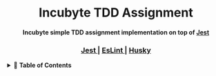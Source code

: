 <div align="center">
<h1>Incubyte TDD Assignment</h1>
<h4>Incubyte simple TDD assignment implementation on top of <a href="https://jestjs.io/" target="_blank">Jest</a></h4>
</div>

<div align="center">
  <h3>
    <a href="https://jestjs.io/">
      Jest
    </a>
    <span> | </span>
    <a href="https://eslint.org/">
      EsLint
    </a>
    <span> | </span>
    <a href="https://typicode.github.io/husky/">
      Husky
    </a>
  </h3>
</div>

<details>
<summary>📖 <b>Table of Contents</b></summary>
<br />

[![-----------------------------------------------------][colored-line]](#-walkthrough)

## ➤ Walkthrough


### Built With

- [Node.js](https://nodejs.org/en/)
- [Jest](https://jestjs.io/)
- [EsLint](https://eslint.org/)
- [Husky](https://typicode.github.io/husky/)


### File Structure

```
src/
 ├──index.ts               * Typescript implementation file
 │
 └──test/                  * Jest configuration for testing application
```

### Testing Setup
This is our testing stack:
* Jest
* Eslint

To run unit and integration tests, type `npm test` in the terminal.

[![-----------------------------------------------------][colored-line]](#-getting-started)

## ➤ Getting Started

### Dependencies
Tools needed to run this app:
* `node` and `npm`

#### Install Node.js

Node.js is an environment that can run JavaScript code outside of a web browser and is used to write and run server-side JavaScript apps. Node.js installation includes `npm`, the package manager that allows you to install NPM modules from your terminal. 
You can download an installer from the [Node.js homepage](https://nodejs.org/en/).

##### Check your Node.js installation

Check that you have the minimum required version installed by running the following command:

```sh
node -v
```

You should see a version larger than Node 18.

```sh
node -v
v18.19.0
```

> The application minimum supported Node.js version is Node 18, but more recent versions will work as well.


### Installing
* `clone` this repo
* `npm install` to install dependencies

> Once all dependencies are installed, `husky` will setup Git hooks which will automatically execute build and testing on commit to make sure everything is working.

#### Tasks
Here's a list of available tasks:
* `npm run lint`
	* runs linting with Eslint to verify code styles and formatting.
* `npm run build`
	* builds production build of the application.
* `npm test`
	* runs the testing.

[![-----------------------------------------------------][colored-line]](#-design-decisions)

## ➤ Design Decisions

* For testing, the application uses Jest. Jest is used for unit and integration tests. The application uses Eslint to enforce code style and formatting, and Husky is used to run linting and testing on commit.

<!-- MARKDOWN LINKS & IMAGES -->
<!-- https://www.markdownguide.org/basic-syntax/#reference-style-links -->
[colored-line]: ./.docs/rainbow.png
